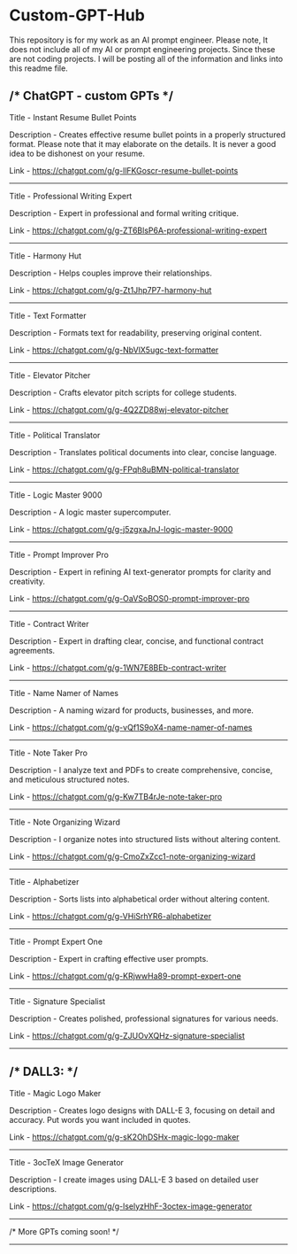 # Custom-GPT-Hub
This repository is for my work as an AI prompt engineer. Please note, It does not include all of my AI or prompt engineering projects.
Since these are not coding projects. I will be posting all of the information and links into this readme file.


/* ChatGPT - custom GPTs */
---------------------------------------------------------------------

Title - Instant Resume Bullet Points

Description - Creates effective resume bullet points in a properly structured format. Please note that it may elaborate on the details. It is never a good idea to be dishonest on your resume.

Link - https://chatgpt.com/g/g-llFKGoscr-resume-bullet-points

---------------------------------------------------------------------

Title - Professional Writing Expert

Description - Expert in professional and formal writing critique.

Link - https://chatgpt.com/g/g-ZT6BlsP6A-professional-writing-expert

---------------------------------------------------------------------

Title - Harmony Hut

Description - Helps couples improve their relationships.

Link - https://chatgpt.com/g/g-Zt1Jhp7P7-harmony-hut

---------------------------------------------------------------------

Title - Text Formatter

Description - Formats text for readability, preserving original content.

Link - https://chatgpt.com/g/g-NbVlX5ugc-text-formatter

---------------------------------------------------------------------

Title - Elevator Pitcher

Description - Crafts elevator pitch scripts for college students.

Link - https://chatgpt.com/g/g-4Q2ZD88wj-elevator-pitcher

---------------------------------------------------------------------

Title - Political Translator

Description - Translates political documents into clear, concise language.

Link - https://chatgpt.com/g/g-FPqh8uBMN-political-translator

---------------------------------------------------------------------

Title - Logic Master 9000

Description - A logic master supercomputer.

Link - https://chatgpt.com/g/g-j5zgxaJnJ-logic-master-9000

---------------------------------------------------------------------

Title - Prompt Improver Pro

Description - Expert in refining AI text-generator prompts for clarity and creativity.

Link - https://chatgpt.com/g/g-OaVSoBOS0-prompt-improver-pro

---------------------------------------------------------------------

Title - Contract Writer

Description - Expert in drafting clear, concise, and functional contract agreements.

Link - https://chatgpt.com/g/g-1WN7E8BEb-contract-writer

---------------------------------------------------------------------

Title - Name Namer of Names

Description - A naming wizard for products, businesses, and more.

Link - https://chatgpt.com/g/g-vQf1S9oX4-name-namer-of-names

---------------------------------------------------------------------

Title - Note Taker Pro

Description - I analyze text and PDFs to create comprehensive, concise, and meticulous structured notes.

Link - https://chatgpt.com/g/g-Kw7TB4rJe-note-taker-pro

---------------------------------------------------------------------

Title - Note Organizing Wizard

Description - I organize notes into structured lists without altering content.

Link - https://chatgpt.com/g/g-CmoZxZcc1-note-organizing-wizard

---------------------------------------------------------------------

Title - Alphabetizer

Description - Sorts lists into alphabetical order without altering content.

Link - https://chatgpt.com/g/g-VHiSrhYR6-alphabetizer

---------------------------------------------------------------------

Title - Prompt Expert One

Description - Expert in crafting effective user prompts.

Link - https://chatgpt.com/g/g-KRjwwHa89-prompt-expert-one

---------------------------------------------------------------------
Title - Signature Specialist

Description - Creates polished, professional signatures for various needs.

Link - https://chatgpt.com/g/g-ZJUOvXQHz-signature-specialist

---------------------------------------------------------------------

/* DALL3: */
---------------------------------------------------------------------

Title - Magic Logo Maker

Description - Creates logo designs with DALL-E 3, focusing on detail and accuracy. Put words you want included in quotes.

Link - https://chatgpt.com/g/g-sK2OhDSHx-magic-logo-maker

---------------------------------------------------------------------

Title - 3ocTeX Image Generator

Description - I create images using DALL-E 3 based on detailed user descriptions.

Link - https://chatgpt.com/g/g-lselyzHhF-3octex-image-generator

---------------------------------------------------------------------

/* More GPTs coming soon! */

---------------------------------------------------------------------
